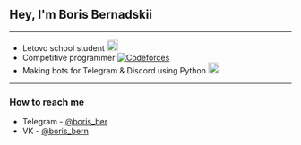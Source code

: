 ## Hey, I'm Boris Bernadskii

---

* Letovo school student [<img src="https://canvas.letovo.ru/favicon.ico" alt="Letovo" width=20 height=20>](https://letovo.ru/)
* Competitive programmer [<img src="https://codeforces.com/favicon.ico" alt="Codeforces">](https://codeforces.com/profile/Boris_Ber)
* Making bots for Telegram & Discord using Python [<img src="https://python.org/favicon.ico" alt="Python" width=20 height=20>](https://python.org/)

---

### How to reach me
* Telegram - [@boris_ber](https://t.me/boris_ber)
* VK - [@boris_bern](https://vk.com/boris_bern)

